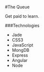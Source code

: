 #The Queue

Get paid to learn.

###Technologies
- Jade
- CSS3
- JavaScript
- MongDB
- Express
- Angular
- Node
